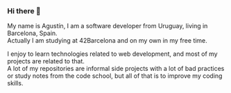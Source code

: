 ### Hi there 👋

<p>
  My name is Agustín, I am a software developer from Uruguay, living in Barcelona, ​​Spain.<br>
  Actually I am studying at 42Barcelona and on my own in my free time.
  
  I enjoy to learn technologies related to web development, and most of my projects are related to that.<br>
  A lot of my repositories are informal side projects with a lot of bad practices or study notes
  from the code school, but all of that is to improve my coding skills.
</p>
